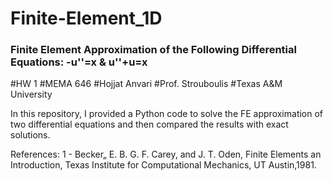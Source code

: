 # Finite-Element_1D
### Finite Element Approximation of the Following Differential Equations: -u''=x &amp; u''+u=x ###
#HW 1
#MEMA 646
#Hojjat Anvari
#Prof. Strouboulis
#Texas A&M University


In this repository, I provided a Python code to solve the FE approximation of two differential equations and then compared the results with exact solutions.




References:
1 - Becker„ E. B. G. F. Carey, and J. T. Oden, Finite Elements an Introduction, Texas Institute for Computational Mechanics, UT Austin,1981.
